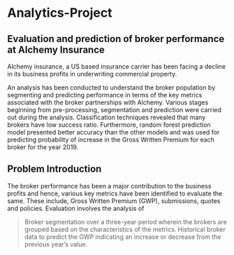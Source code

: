 # Analytics-Project
## Evaluation and prediction of broker performance at Alchemy Insurance
Alchemy insurance, a US based insurance carrier has been facing a decline in its business profits in underwriting commercial property.

An analysis has been conducted to understand the broker population by segmenting and predicting performance in terms of the key metrics associated with the broker partnerships with Alchemy. Various stages beginning from pre-processing, segmentation and prediction were carried out during the analysis. Classification techniques revealed that many brokers have low success ratio. Furthermore, random forest prediction model presented better accuracy than the other models and was used for predicting probability of increase in the Gross Written Premium for each broker for the year 2019.

## Problem Introduction
The broker performance has been a major contribution to the business profits and hence, various key metrics have been identified to evaluate the same. These include, Gross Written Premium (GWP), submissions, quotes and policies. Evaluation involves the analysis of
>Broker segmentation over a three-year period wherein the brokers are grouped based on the characteristics of the metrics.
>Historical broker data to predict the GWP indicating an increase or decrease from the previous year’s value.
